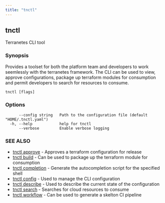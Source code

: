 ```yaml
---
title: "tnctl"
---
```

## tnctl

Terranetes CLI tool

### Synopsis

Provides a toolset for both the platform team and developers to work
seemlessly with the terranetes framework. The CLI can be used to view,
approve configurations, package up terraform modules for consumption and
permit developers to search for resources to consume.


```
tnctl [flags]
```

### Options

```
      --config string   Path to the configuration file (default "HOME/.tnctl.yaml")
  -h, --help            help for tnctl
      --verbose         Enable verbose logging
```

### SEE ALSO

* [tnctl approve](../tnctl_approve)	 - Approves a terraform configuration for release
* [tnctl build](../tnctl_build)	 - Can be used to package up the terraform module for consumption
* [tnctl completion](../tnctl_completion)	 - Generate the autocompletion script for the specified shell
* [tnctl config](../tnctl_config)	 - Used to manage the CLI configuration
* [tnctl describe](../tnctl_describe)	 - Used to describe the current state of the configuration
* [tnctl search](../tnctl_search)	 - Searches for cloud resources to consume
* [tnctl workflow](../tnctl_workflow)	 - Can be used to generate a skelton CI pipeline

